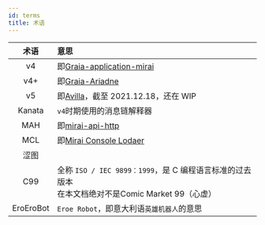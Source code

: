 ```yaml
---
id: terms
title: 术语
---
```


|术语|意思|
|:--:|:--|
|v4|即[Graia-application-mirai](https://pypi.org/project/graia-application-mirai/)|
|v4+|即[Graia-Ariadne](https://pypi.org/project/graia-ariadne/)|
|v5|即[Avilla](https://pypi.org/project/avilla-core/)，截至 2021.12.18，还在 WIP|
|Kanata|`v4`时期使用的消息链解释器|
|MAH|即[mirai-api-http](https://github.com/project-mirai/mirai-api-http)|
|MCL|即[Mirai Console Lodaer](https://github.com/iTXTech/mirai-console-loader)|
|涩图|<div style="background-color:var(--c-text);border-radius:3px;width:200px;height:1.3em"></div>|
|C99|全称 `ISO / IEC 9899：1999`，是 C 编程语言标准的过去版本<br><Curtain>在本文档绝对不是Comic Market 99（心虚）</Curtain>|
|EroEroBot|`Eroe Robot`，即意大利语`英雄机器人`的意思|
